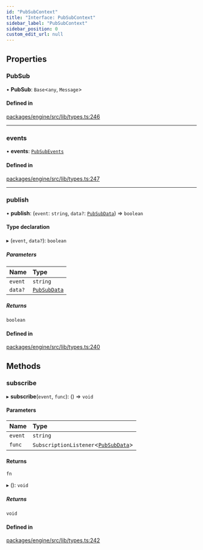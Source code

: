 ```yaml
---
id: "PubSubContext"
title: "Interface: PubSubContext"
sidebar_label: "PubSubContext"
sidebar_position: 0
custom_edit_url: null
---
```


## Properties

### PubSub

• **PubSub**: `Base`<`any`, `Message`\>

#### Defined in

[packages/engine/src/lib/types.ts:246](https://github.com/Oneirocom/MagickML/blob/f74165ec/packages/engine/src/lib/types.ts#L246)

___

### events

• **events**: [`PubSubEvents`](../modules.md#pubsubevents)

#### Defined in

[packages/engine/src/lib/types.ts:247](https://github.com/Oneirocom/MagickML/blob/f74165ec/packages/engine/src/lib/types.ts#L247)

___

### publish

• **publish**: (`event`: `string`, `data?`: [`PubSubData`](../modules.md#pubsubdata)) => `boolean`

#### Type declaration

▸ (`event`, `data?`): `boolean`

##### Parameters

| Name | Type |
| :------ | :------ |
| `event` | `string` |
| `data?` | [`PubSubData`](../modules.md#pubsubdata) |

##### Returns

`boolean`

#### Defined in

[packages/engine/src/lib/types.ts:240](https://github.com/Oneirocom/MagickML/blob/f74165ec/packages/engine/src/lib/types.ts#L240)

## Methods

### subscribe

▸ **subscribe**(`event`, `func`): () => `void`

#### Parameters

| Name | Type |
| :------ | :------ |
| `event` | `string` |
| `func` | `SubscriptionListener`<[`PubSubData`](../modules.md#pubsubdata)\> |

#### Returns

`fn`

▸ (): `void`

##### Returns

`void`

#### Defined in

[packages/engine/src/lib/types.ts:242](https://github.com/Oneirocom/MagickML/blob/f74165ec/packages/engine/src/lib/types.ts#L242)
